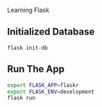 Learning Flask

## Initialized Database
`flask init-db`

## Run The App

```bash
export FLASK_APP=flaskr
export FLASK_ENV=development
flask run
```